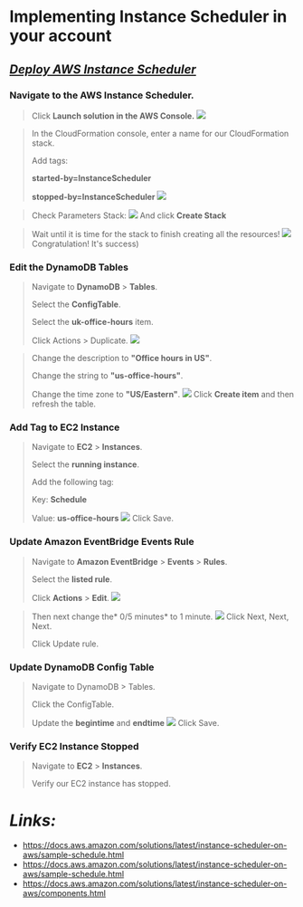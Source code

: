 # Implementing Instance Scheduler in your account


## _[Deploy AWS Instance Scheduler](https://aws.amazon.com/ru/solutions/implementations/instance-scheduler/)_

### Navigate to the AWS Instance Scheduler.
> Click **Launch solution in the AWS Console.**
> <img src ='Screenshots/Scheduler_main_page.png'>

> In the CloudFormation console, enter a name for our CloudFormation stack.
> 
> Add tags:
> 
> **started-by=InstanceScheduler**
> 
> **stopped-by=InstanceScheduler**
> <img src ='Screenshots/Tags.png'>

> Check Parameters Stack:
> <img src ='Screenshots/Stack_parameters.png'>
> And click **Create Stack**

> Wait until it is time for the stack to finish creating all the resources!
> <img src ='Screenshots/Stack_completed.png'>
> Congratulation!
> It's success)

### Edit the DynamoDB Tables

> Navigate to **DynamoDB** > **Tables**.
> 
> Select the **ConfigTable**. 
> 
> Select the **uk-office-hours** item.
> 
> Click Actions > Duplicate.
> <img src ='Screenshots/DynamoDB_create_office_hours.png'>

> Change the description to **"Office hours in US"**.
> 
> Change the string to **"us-office-hours"**.
> 
> Change the time zone to **"US/Eastern"**.
> <img src ='Screenshots/Config_office_hours.png'>
> Click **Create item** and then refresh the table.


### Add Tag to EC2 Instance

> Navigate to **EC2** > **Instances**.
> 
> Select the **running instance**.
> 
> Add the following tag:
> 
> Key: **Schedule**
> 
> Value: **us-office-hours**
> <img src ='Screenshots/Add_instance_tag.png'>
> Click Save.

### Update Amazon EventBridge Events Rule

> Navigate to **Amazon EventBridge** > **Events** > **Rules**.
> 
> Select the **listed rule**.
> 
> Click **Actions** > **Edit**.
> <img src ='Screenshots/Change_CloudWatch_rule.png'>

> Then next change the* 0/5 minutes* to 1 minute.
> <img src ='Screenshots/Correct_CloudWatch_rule.png'>
> Click Next, Next, Next. 
> 
> Click Update rule.

### Update DynamoDB Config Table

> Navigate to DynamoDB > Tables.
> 
> Click the ConfigTable.
> 
> Update the **begintime** and **endtime**
> <img src ='Screenshots/Config_period.png'>
> Click Save.

### Verify EC2 Instance Stopped
> Navigate to **EC2** > **Instances**.
> 
> Verify our EC2 instance has stopped.


# _Links:_
- https://docs.aws.amazon.com/solutions/latest/instance-scheduler-on-aws/sample-schedule.html
- https://docs.aws.amazon.com/solutions/latest/instance-scheduler-on-aws/sample-schedule.html
- https://docs.aws.amazon.com/solutions/latest/instance-scheduler-on-aws/components.html